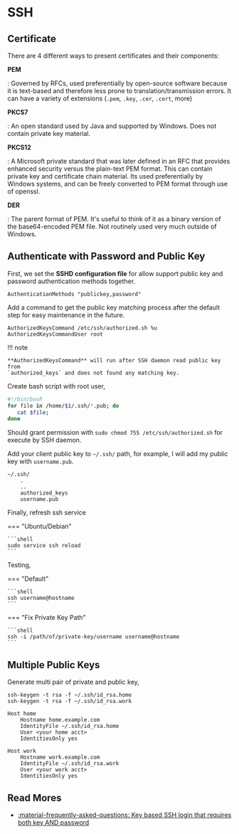 # SSH

## Certificate

There are 4 different ways to present certificates and their components:

**PEM**

:   Governed by RFCs, used preferentially by open-source software because it is
    text-based and therefore less prone to translation/transmission errors. It
    can have a variety of extensions (`.pem`, `.key`, `.cer`, `.cert`, more)

**PKCS7**

:   An open standard used by Java and supported by Windows. Does not contain
    private key material.

**PKCS12**

:   A Microsoft private standard that was later defined in an RFC that provides
    enhanced security versus the plain-text PEM format. This can contain private
    key and certificate chain material. Its used preferentially by Windows systems,
    and can be freely converted to PEM format through use of openssl.

**DER**

:   The parent format of PEM. It's useful to think of it as a binary version of
    the base64-encoded PEM file. Not routinely used very much outside of
    Windows.


## Authenticate with Password and Public Key

First, we set the **SSHD configuration file** for allow support public key and
password authentication methods together.

```text title="~/etc/ssh/sshd_config"
AuthenticationMethods "publickey,password"
```

Add a command to get the public key matching process after the default step for
easy maintenance in the future.

```text title="~/etc/ssh/sshd_config"
AuthorizedKeysCommand /etc/ssh/authorized.sh %u
AuthorizedKeysCommandUser root
```

!!! note

    **AuthorizedKeysCommand** will run after SSH daemon read public key from
    `authorized_keys` and does not found any matching key.

Create bash script with root user,

```bash title="/etc/ssh/authorized.sh"
#!/bin/bash
for file in /home/$1/.ssh/*.pub; do
   cat $file;
done
```

Should grant permission with `sudo chmod 755 /etc/ssh/authorized.sh` for execute
by SSH daemon.

Add your client public key to `~/.ssh/` path, for example, I will add my public
key with `username.pub`.

```text
~/.ssh/
    .
    ..
    authorized_keys
    username.pub
```

Finally, refresh ssh service

=== "Ubuntu/Debian"

    ```shell
    sudo service ssh reload
    ```

Testing,

=== "Default"

    ```shell
    ssh username@hostname
    ```

=== "Fix Private Key Path"

    ```shell
    ssh -i /path/of/private-key/username username@hostname
    ```

## Multiple Public Keys

Generate multi pair of private and public key,

```shell
ssh-keygen -t rsa -f ~/.ssh/id_rsa.home
ssh-keygen -t rsa -f ~/.ssh/id_rsa.work
```

```text title="~/.ssh/config"
Host home
    Hostname home.example.com
    IdentityFile ~/.ssh/id_rsa.home
    User <your home acct>
    IdentitiesOnly yes

Host work
    Hostname work.example.com
    IdentityFile ~/.ssh/id_rsa.work
    User <your work acct>
    IdentitiesOnly yes
```

## Read Mores

- [:material-frequently-asked-questions: Key based SSH login that requires both key AND password](https://askubuntu.com/questions/1019999/key-based-ssh-login-that-requires-both-key-and-password)
